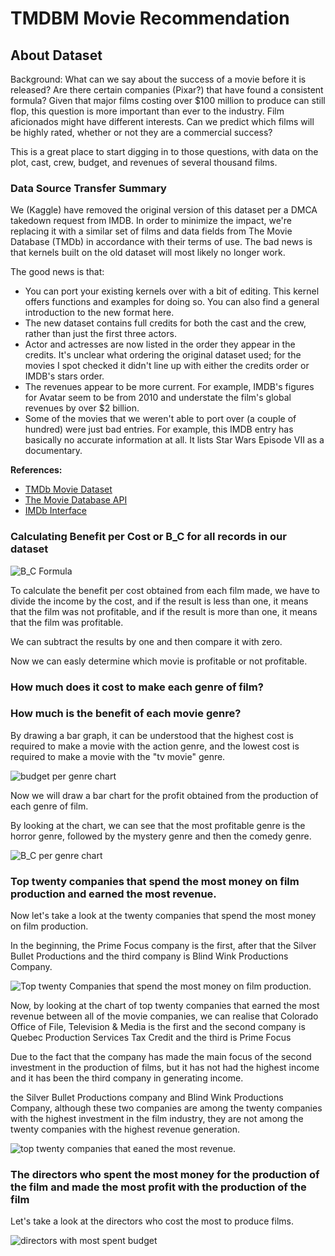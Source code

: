 # TMDBM Movie Recommendation

<h2>About Dataset</h2>
<p> Background: What can we say about the success of a movie before it is released? Are there certain companies (Pixar?) that have found a consistent formula? Given that major films costing over $100 million to produce can still flop, this question is more important than ever to the industry. Film aficionados might have different interests. Can we predict which films will be highly rated, whether or not they are a commercial success? </p>
<p> This is a great place to start digging in to those questions, with data on the plot, cast, crew, budget, and revenues of several thousand films. </p>
<h3>Data Source Transfer Summary</h3>
<p> We (Kaggle) have removed the original version of this dataset per a DMCA takedown request from IMDB. In order to minimize the impact, we're replacing it with a similar set of films and data fields from The Movie Database (TMDb) in accordance with their terms of use. The bad news is that kernels built on the old dataset will most likely no longer work. </p>
<p> The good news is that: </p>
<ul>
   <li> You can port your existing kernels over with a bit of editing. This kernel offers functions and examples for doing so. You can also find a general introduction to the new format here. </li>
   <li> The new dataset contains full credits for both the cast and the crew, rather than just the first three actors. </li>
   <li> Actor and actresses are now listed in the order they appear in the credits. It's unclear what ordering the original dataset used; for the movies I spot checked it didn't line up with either the credits order or IMDB's stars order. </li>
   <li> The revenues appear to be more current. For example, IMDB's figures for Avatar seem to be from 2010 and understate the film's global revenues by over $2 billion. </li>
   <li> Some of the movies that we weren't able to port over (a couple of hundred) were just bad entries. For example, this IMDB entry has basically no accurate information at all. It lists Star Wars Episode VII as a documentary. </li>
</ul>

<p> <strong>References:</strong> </p>
<ul>
   <li> <a href="https://www.kaggle.com/tmdb/tmdb-movie-dataset" target="_blank">TMDb Movie Dataset</a> </li>
   <li> <a href="https://www.themoviedb.org/documentation/api" target="_blank">The Movie Database API</a> </li>
   <li> <a href="https://www.imdb.com/interfaces/" target="_blank">IMDb Interface</a> </li>
</ul>

<h3>Calculating Benefit per Cost or B_C for all records in our dataset</h3>

<img src="https://github.com/Amin1384Movahedi/TMDB_Movie_Recommendation/blob/main/assets/Benefit-Cost-Ratio-Formula.jpg" alt="B_C Formula" />

<p>To calculate the benefit per cost obtained from each film made, we have to divide the income by the cost, and if the result is less than one, it means that the film was not profitable, and if the result is more than one, it means that the film was profitable.</p>
<p>We can subtract the results by one and then compare it with zero.</p>
<p>Now we can easly determine which movie is profitable or not profitable.</p>

<h3>How much does it cost to make each genre of film?</h3>
<h3>How much is the benefit of each movie genre?</h3>

<p>By drawing a bar graph, it can be understood that the highest cost is required to make a movie with the action genre, and the lowest cost is required to make a movie with the "tv movie" genre.</p>

<img src="https://github.com/Amin1384Movahedi/TMDB_Movie_Recommendation/blob/main/assets/Budget_per_Genre.png" alt="budget per genre chart" />

<p>Now we will draw a bar chart for the profit obtained from the production of each genre of film.</p>
<p> By looking at the chart, we can see that the most profitable genre is the horror genre, followed by the mystery genre and then the comedy genre.</p>

<img src="https://github.com/Amin1384Movahedi/TMDB_Movie_Recommendation/blob/main/assets/chart2.png" alt="B_C per genre chart" />

<h3>Top twenty companies that spend the most money on film production and earned the most revenue.</h3>

<p>Now let's take a look at the twenty companies that spend the most money on film production.</p>
<p>In the beginning, the Prime Focus company is the first, after that the Silver Bullet Productions and the third company is Blind Wink Productions Company.</p>

<img src="https://github.com/Amin1384Movahedi/TMDB_Movie_Recommendation/blob/main/assets/chart3.png" alt="Top twenty Companies that spend the most money on film production." />   

<p>Now, by looking at the chart of top twenty companies that earned the most revenue between all of the movie companies, we can realise that Colorado Office of File, Television & Media is the first and the second company is Quebec Production Services Tax Credit and the third is Prime Focus</p>
<p>Due to the fact that the company has made the main focus of the second investment in the production of films, but it has not had the highest income and it has been the third company in generating income.</p>
<p>the Silver Bullet Productions company and Blind Wink Productions Company, although these two companies are among the twenty companies with the highest investment in the film industry, they are not among the twenty companies with the highest revenue generation.</p>

<img src="https://github.com/Amin1384Movahedi/TMDB_Movie_Recommendation/blob/main/assets/chart4.png" alt="top twenty companies that eaned the most revenue." />

<h3>The directors who spent the most money for the production of the film and made the most profit with the production of the film</h3>

<p>Let's take a look at the directors who cost the most to produce films.</p>

<img src="https://github.com/Amin1384Movahedi/TMDB_Movie_Recommendation/blob/main/assets/chart5.png" alt="directors with most spent budget" />